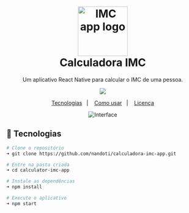<h1 align="center">
  <img src="https://user-images.githubusercontent.com/29143315/91514744-879a9180-e8b5-11ea-85f4-1f592df07d91.png" width="130" height="130" alt="IMC app logo" />
  <br>
  Calculadora IMC
</h1>

<p align="center">Um aplicativo React Native para calcular o IMC de uma pessoa.</p>
<p align="center">
  <img src="https://img.shields.io/github/license/SouzaLuiz/calculator-imc-app?style=flat-square"/>
</p>

<p align="center">
  <a href="#rocket-tecnologias">Tecnologias</a>&nbsp;&nbsp;&nbsp;|&nbsp;&nbsp;&nbsp;
  <a href="#information_source-como-usar">Como usar</a>&nbsp;&nbsp;&nbsp;|&nbsp;&nbsp;&nbsp;
  <a href="#memo-licença">Licença</a>
</p>

<p align="center">
  <img src="https://user-images.githubusercontent.com/29143315/103580539-c28a8280-4eb0-11eb-943e-79abc199a786.png" alt="Interface"/>
</p>

## :rocket: Tecnologias

```bash
# Clone o repositório
➜ git clone https://github.com/nandoti/calculadora-imc-app.git

# Entre na pasta criada
➜ cd calculator-imc-app

# Instale as dependências
➜ npm install

# Execute o aplicativo
➜ npm start
